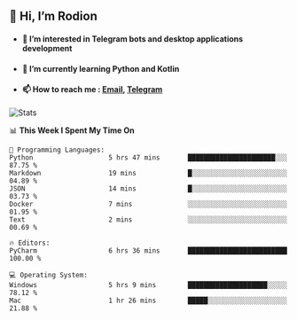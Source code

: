 ## 👋 Hi, I’m Rodion
- #### 👀 I’m interested in Telegram bots and desktop applications development
- #### 🌱 I’m currently learning Python and Kotlin
- #### 📫 How to reach me : [Email](mailto:me@lavn.ml), [Telegram](https://t.me/rodion_gudz)

![Stats](https://github-readme-stats.vercel.app/api?username=rodion-gudz&show_icons=true&theme=github_dark&hide_border=true&hide=issues&count_private=true&layout=compact)


<!--START_SECTION:waka-->
📊 **This Week I Spent My Time On** 

```text
💬 Programming Languages: 
Python                   5 hrs 47 mins       ██████████████████████░░░   87.75 % 
Markdown                 19 mins             █░░░░░░░░░░░░░░░░░░░░░░░░   04.89 % 
JSON                     14 mins             █░░░░░░░░░░░░░░░░░░░░░░░░   03.73 % 
Docker                   7 mins              ░░░░░░░░░░░░░░░░░░░░░░░░░   01.95 % 
Text                     2 mins              ░░░░░░░░░░░░░░░░░░░░░░░░░   00.69 % 

🔥 Editors: 
PyCharm                  6 hrs 36 mins       █████████████████████████   100.00 % 

💻 Operating System: 
Windows                  5 hrs 9 mins        ████████████████████░░░░░   78.12 % 
Mac                      1 hr 26 mins        █████░░░░░░░░░░░░░░░░░░░░   21.88 % 
```


<!--END_SECTION:waka-->
